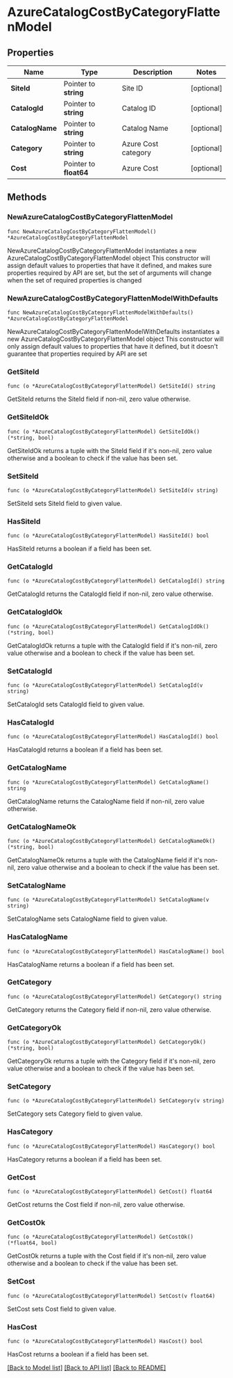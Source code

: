 # AzureCatalogCostByCategoryFlattenModel

## Properties

Name | Type | Description | Notes
------------ | ------------- | ------------- | -------------
**SiteId** | Pointer to **string** | Site ID | [optional] 
**CatalogId** | Pointer to **string** | Catalog ID | [optional] 
**CatalogName** | Pointer to **string** | Catalog Name | [optional] 
**Category** | Pointer to **string** | Azure Cost category | [optional] 
**Cost** | Pointer to **float64** | Azure Cost | [optional] 

## Methods

### NewAzureCatalogCostByCategoryFlattenModel

`func NewAzureCatalogCostByCategoryFlattenModel() *AzureCatalogCostByCategoryFlattenModel`

NewAzureCatalogCostByCategoryFlattenModel instantiates a new AzureCatalogCostByCategoryFlattenModel object
This constructor will assign default values to properties that have it defined,
and makes sure properties required by API are set, but the set of arguments
will change when the set of required properties is changed

### NewAzureCatalogCostByCategoryFlattenModelWithDefaults

`func NewAzureCatalogCostByCategoryFlattenModelWithDefaults() *AzureCatalogCostByCategoryFlattenModel`

NewAzureCatalogCostByCategoryFlattenModelWithDefaults instantiates a new AzureCatalogCostByCategoryFlattenModel object
This constructor will only assign default values to properties that have it defined,
but it doesn't guarantee that properties required by API are set

### GetSiteId

`func (o *AzureCatalogCostByCategoryFlattenModel) GetSiteId() string`

GetSiteId returns the SiteId field if non-nil, zero value otherwise.

### GetSiteIdOk

`func (o *AzureCatalogCostByCategoryFlattenModel) GetSiteIdOk() (*string, bool)`

GetSiteIdOk returns a tuple with the SiteId field if it's non-nil, zero value otherwise
and a boolean to check if the value has been set.

### SetSiteId

`func (o *AzureCatalogCostByCategoryFlattenModel) SetSiteId(v string)`

SetSiteId sets SiteId field to given value.

### HasSiteId

`func (o *AzureCatalogCostByCategoryFlattenModel) HasSiteId() bool`

HasSiteId returns a boolean if a field has been set.

### GetCatalogId

`func (o *AzureCatalogCostByCategoryFlattenModel) GetCatalogId() string`

GetCatalogId returns the CatalogId field if non-nil, zero value otherwise.

### GetCatalogIdOk

`func (o *AzureCatalogCostByCategoryFlattenModel) GetCatalogIdOk() (*string, bool)`

GetCatalogIdOk returns a tuple with the CatalogId field if it's non-nil, zero value otherwise
and a boolean to check if the value has been set.

### SetCatalogId

`func (o *AzureCatalogCostByCategoryFlattenModel) SetCatalogId(v string)`

SetCatalogId sets CatalogId field to given value.

### HasCatalogId

`func (o *AzureCatalogCostByCategoryFlattenModel) HasCatalogId() bool`

HasCatalogId returns a boolean if a field has been set.

### GetCatalogName

`func (o *AzureCatalogCostByCategoryFlattenModel) GetCatalogName() string`

GetCatalogName returns the CatalogName field if non-nil, zero value otherwise.

### GetCatalogNameOk

`func (o *AzureCatalogCostByCategoryFlattenModel) GetCatalogNameOk() (*string, bool)`

GetCatalogNameOk returns a tuple with the CatalogName field if it's non-nil, zero value otherwise
and a boolean to check if the value has been set.

### SetCatalogName

`func (o *AzureCatalogCostByCategoryFlattenModel) SetCatalogName(v string)`

SetCatalogName sets CatalogName field to given value.

### HasCatalogName

`func (o *AzureCatalogCostByCategoryFlattenModel) HasCatalogName() bool`

HasCatalogName returns a boolean if a field has been set.

### GetCategory

`func (o *AzureCatalogCostByCategoryFlattenModel) GetCategory() string`

GetCategory returns the Category field if non-nil, zero value otherwise.

### GetCategoryOk

`func (o *AzureCatalogCostByCategoryFlattenModel) GetCategoryOk() (*string, bool)`

GetCategoryOk returns a tuple with the Category field if it's non-nil, zero value otherwise
and a boolean to check if the value has been set.

### SetCategory

`func (o *AzureCatalogCostByCategoryFlattenModel) SetCategory(v string)`

SetCategory sets Category field to given value.

### HasCategory

`func (o *AzureCatalogCostByCategoryFlattenModel) HasCategory() bool`

HasCategory returns a boolean if a field has been set.

### GetCost

`func (o *AzureCatalogCostByCategoryFlattenModel) GetCost() float64`

GetCost returns the Cost field if non-nil, zero value otherwise.

### GetCostOk

`func (o *AzureCatalogCostByCategoryFlattenModel) GetCostOk() (*float64, bool)`

GetCostOk returns a tuple with the Cost field if it's non-nil, zero value otherwise
and a boolean to check if the value has been set.

### SetCost

`func (o *AzureCatalogCostByCategoryFlattenModel) SetCost(v float64)`

SetCost sets Cost field to given value.

### HasCost

`func (o *AzureCatalogCostByCategoryFlattenModel) HasCost() bool`

HasCost returns a boolean if a field has been set.


[[Back to Model list]](../README.md#documentation-for-models) [[Back to API list]](../README.md#documentation-for-api-endpoints) [[Back to README]](../README.md)


